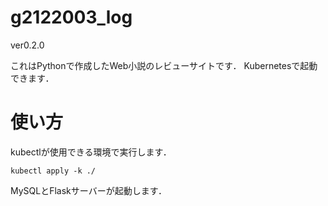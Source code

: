 # g2122003_log
ver0.2.0

これはPythonで作成したWeb小説のレビューサイトです．
Kubernetesで起動できます．

# 使い方
kubectlが使用できる環境で実行します．
```
kubectl apply -k ./
```

MySQLとFlaskサーバーが起動します．

